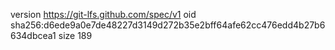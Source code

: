 version https://git-lfs.github.com/spec/v1
oid sha256:d6ede9a0e7de48227d3149d272b35e2bff64afe62cc476edd4b27b6634dbcea1
size 189
